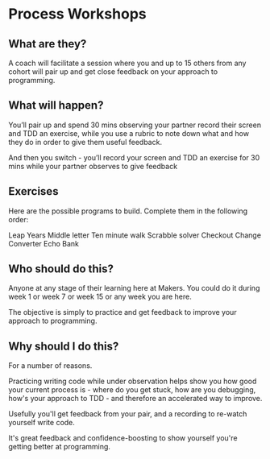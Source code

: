 # Process Workshops #

## What are they? ##
A coach will facilitate a session where you and up to 15 others from any cohort will pair up and get close feedback on your approach to programming.

## What will happen? #
You’ll pair up and spend 30 mins observing your partner record their screen and TDD an exercise, while you use a rubric to note down what and how they do in order to give them useful feedback.

And then you switch - you’ll record your screen and TDD an exercise for 30 mins while your partner observes to give feedback

## Exercises ##
Here are the possible programs to build. Complete them in the following order:

Leap Years
Middle letter
Ten minute walk
Scrabble solver
Checkout
Change Converter
Echo
Bank

## Who should do this? ##
Anyone at any stage of their learning here at Makers. You could do it during week 1 or week 7 or week 15 or any week you are here.

The objective is simply to practice and get feedback to improve your approach to programming.

## Why should I do this? ##
For a number of reasons.

Practicing writing code while under observation helps show you how good your current process is - where do you get stuck, how are you debugging, how's your approach to TDD - and therefore an accelerated way to improve.

Usefully you'll get feedback from your pair, and a recording to re-watch yourself write code.

It's great feedback and confidence-boosting to show yourself you're getting better at programming.
